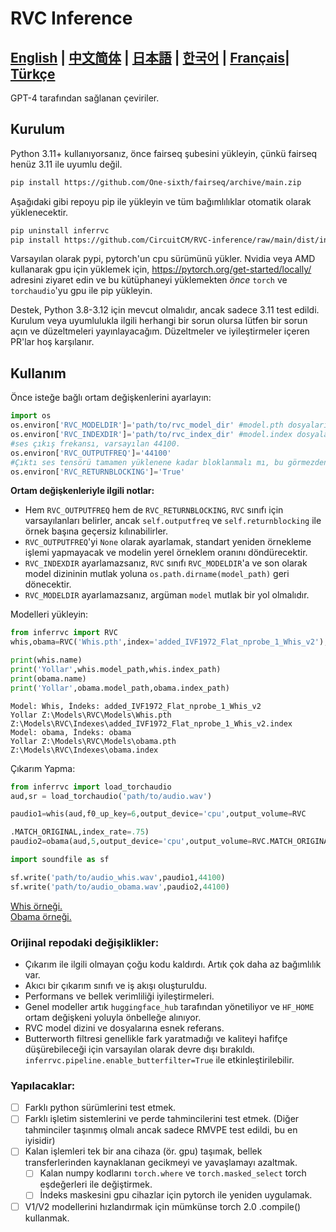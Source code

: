 # RVC Inference

[**English**](../README.md) | [**中文简体**](./README.ch.md) | [**日本語**](./README.ja.md) | [**한국어**](./README.ko.md) | [**Français**](./README.fr.md)| [**Türkçe**](./README.tr.md)
------
GPT-4 tarafından sağlanan çeviriler.

## Kurulum
Python 3.11+ kullanıyorsanız, önce fairseq şubesini yükleyin, çünkü fairseq henüz 3.11 ile uyumlu değil.
```bash
pip install https://github.com/One-sixth/fairseq/archive/main.zip
```

Aşağıdaki gibi repoyu pip ile yükleyin ve tüm bağımlılıklar otomatik olarak yüklenecektir.
```bash
pip uninstall inferrvc
pip install https://github.com/CircuitCM/RVC-inference/raw/main/dist/inferrvc-1.0-py3-none-any.whl --no-cache-dir
```
Varsayılan olarak pypi, pytorch'un cpu sürümünü yükler. Nvidia veya AMD kullanarak gpu için yüklemek için, https://pytorch.org/get-started/locally/ adresini ziyaret edin ve bu kütüphaneyi yüklemekten _önce_ `torch` ve `torchaudio`'yu gpu ile pip yükleyin.

Destek, Python 3.8-3.12 için mevcut olmalıdır, ancak sadece 3.11 test edildi. Kurulum veya uyumlulukla ilgili herhangi bir sorun olursa lütfen bir sorun açın ve düzeltmeleri yayınlayacağım.
Düzeltmeler ve iyileştirmeler içeren PR'lar hoş karşılanır.

## Kullanım
Önce isteğe bağlı ortam değişkenlerini ayarlayın:
```python
import os
os.environ['RVC_MODELDIR']='path/to/rvc_model_dir' #model.pth dosyalarının saklandığı yer.
os.environ['RVC_INDEXDIR']='path/to/rvc_index_dir' #model.index dosyalarının saklandığı yer.
#ses çıkış frekansı, varsayılan 44100.
os.environ['RVC_OUTPUTFREQ']='44100'
#Çıktı ses tensörü tamamen yüklenene kadar bloklanmalı mı, bu görmezden gelinebilir. Ancak daha büyük bir torch hattında çalıştırmak istiyorsanız, False olarak ayarlamak performansı biraz iyileştirecektir.
os.environ['RVC_RETURNBLOCKING']='True'
```
**Ortam değişkenleriyle ilgili notlar:**
- Hem `RVC_OUTPUTFREQ` hem de `RVC_RETURNBLOCKING`, `RVC` sınıfı için varsayılanları belirler, ancak `self.outputfreq` ve `self.returnblocking` ile örnek başına geçersiz kılınabilirler.
- `RVC_OUTPUTFREQ`'yi `None` olarak ayarlamak, standart yeniden örnekleme işlemi yapmayacak ve modelin yerel örneklem oranını döndürecektir.
- `RVC_INDEXDIR` ayarlamazsanız, `RVC` sınıfı `RVC_MODELDIR`'a ve son olarak model dizininin mutlak yoluna `os.path.dirname(model_path)` geri dönecektir.
- `RVC_MODELDIR` ayarlamazsanız, argüman `model` mutlak bir yol olmalıdır.

Modelleri yükleyin:
```python
from inferrvc import RVC
whis,obama=RVC('Whis.pth',index='added_IVF1972_Flat_nprobe_1_Whis_v2'),RVC(model='obama')

print(whis.name)
print('Yollar',whis.model_path,whis.index_path)
print(obama.name)
print('Yollar',obama.model_path,obama.index_path)
```
```text
Model: Whis, İndeks: added_IVF1972_Flat_nprobe_1_Whis_v2
Yollar Z:\Models\RVC\Models\Whis.pth Z:\Models\RVC\Indexes\added_IVF1972_Flat_nprobe_1_Whis_v2.index
Model: obama, İndeks: obama
Yollar Z:\Models\RVC\Models\obama.pth Z:\Models\RVC\Indexes\obama.index
```

Çıkarım Yapma:
```python
from inferrvc import load_torchaudio
aud,sr = load_torchaudio('path/to/audio.wav')

paudio1=whis(aud,f0_up_key=6,output_device='cpu',output_volume=RVC

.MATCH_ORIGINAL,index_rate=.75)
paudio2=obama(aud,5,output_device='cpu',output_volume=RVC.MATCH_ORIGINAL,index_rate=.9)

import soundfile as sf

sf.write('path/to/audio_whis.wav',paudio1,44100)
sf.write('path/to/audio_obama.wav',paudio2,44100)
```
[Whis örneği.](./docs/audio_whis.wav)  
[Obama örneği.](./docs/audio_obama.wav)

### Orijinal repodaki değişiklikler:
 - Çıkarım ile ilgili olmayan çoğu kodu kaldırdı. Artık çok daha az bağımlılık var.
 - Akıcı bir çıkarım sınıfı ve iş akışı oluşturuldu.
 - Performans ve bellek verimliliği iyileştirmeleri.
 - Genel modeller artık `huggingface_hub` tarafından yönetiliyor ve `HF_HOME` ortam değişkeni yoluyla önbelleğe alınıyor.
 - RVC model dizini ve dosyalarına esnek referans.
 - Butterworth filtresi genellikle fark yaratmadığı ve kaliteyi hafifçe düşürebileceği için varsayılan olarak devre dışı bırakıldı. `inferrvc.pipeline.enable_butterfilter=True` ile etkinleştirilebilir.

### Yapılacaklar:
- [ ] Farklı python sürümlerini test etmek.
- [ ] Farklı işletim sistemlerini ve perde tahmincilerini test etmek. (Diğer tahminciler taşınmış olmalı ancak sadece RMVPE test edildi, bu en iyisidir)
- [ ] Kalan işlemleri tek bir ana cihaza (ör. gpu) taşımak, bellek transferlerinden kaynaklanan gecikmeyi ve yavaşlamayı azaltmak.
  - [ ] Kalan numpy kodlarını `torch.where` ve `torch.masked_select` torch eşdeğerleri ile değiştirmek.
  - [ ] İndeks maskesini gpu cihazlar için pytorch ile yeniden uygulamak.
- [ ] V1/V2 modellerini hızlandırmak için mümkünse torch 2.0 .compile() kullanmak.